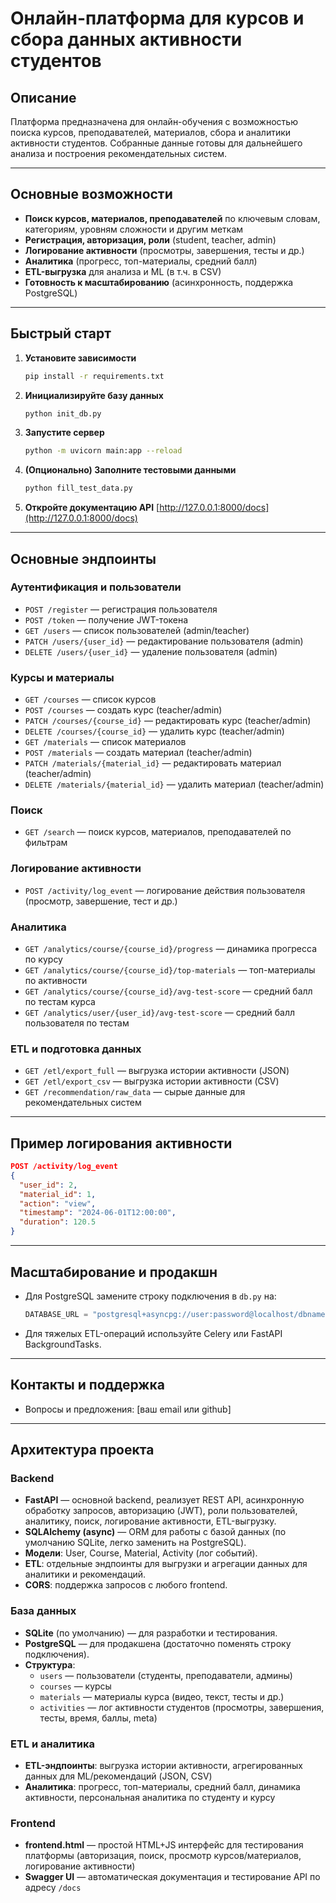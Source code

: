 # Онлайн-платформа для курсов и сбора данных активности студентов

## Описание

Платформа предназначена для онлайн-обучения с возможностью поиска курсов, преподавателей, материалов, сбора и аналитики активности студентов. Собранные данные готовы для дальнейшего анализа и построения рекомендательных систем.

---

## Основные возможности
- **Поиск курсов, материалов, преподавателей** по ключевым словам, категориям, уровням сложности и другим меткам
- **Регистрация, авторизация, роли** (student, teacher, admin)
- **Логирование активности** (просмотры, завершения, тесты и др.)
- **Аналитика** (прогресс, топ-материалы, средний балл)
- **ETL-выгрузка** для анализа и ML (в т.ч. в CSV)
- **Готовность к масштабированию** (асинхронность, поддержка PostgreSQL)

---

## Быстрый старт

1. **Установите зависимости**
   ```bash
   pip install -r requirements.txt
   ```
2. **Инициализируйте базу данных**
   ```bash
   python init_db.py
   ```
3. **Запустите сервер**
   ```bash
   python -m uvicorn main:app --reload
   ```
4. **(Опционально) Заполните тестовыми данными**
   ```bash
   python fill_test_data.py
   ```
5. **Откройте документацию API**
   [http://127.0.0.1:8000/docs](http://127.0.0.1:8000/docs)

---

## Основные эндпоинты

### Аутентификация и пользователи
- `POST /register` — регистрация пользователя
- `POST /token` — получение JWT-токена
- `GET /users` — список пользователей (admin/teacher)
- `PATCH /users/{user_id}` — редактирование пользователя (admin)
- `DELETE /users/{user_id}` — удаление пользователя (admin)

### Курсы и материалы
- `GET /courses` — список курсов
- `POST /courses` — создать курс (teacher/admin)
- `PATCH /courses/{course_id}` — редактировать курс (teacher/admin)
- `DELETE /courses/{course_id}` — удалить курс (teacher/admin)
- `GET /materials` — список материалов
- `POST /materials` — создать материал (teacher/admin)
- `PATCH /materials/{material_id}` — редактировать материал (teacher/admin)
- `DELETE /materials/{material_id}` — удалить материал (teacher/admin)

### Поиск
- `GET /search` — поиск курсов, материалов, преподавателей по фильтрам

### Логирование активности
- `POST /activity/log_event` — логирование действия пользователя (просмотр, завершение, тест и др.)

### Аналитика
- `GET /analytics/course/{course_id}/progress` — динамика прогресса по курсу
- `GET /analytics/course/{course_id}/top-materials` — топ-материалы по активности
- `GET /analytics/course/{course_id}/avg-test-score` — средний балл по тестам курса
- `GET /analytics/user/{user_id}/avg-test-score` — средний балл пользователя по тестам

### ETL и подготовка данных
- `GET /etl/export_full` — выгрузка истории активности (JSON)
- `GET /etl/export_csv` — выгрузка истории активности (CSV)
- `GET /recommendation/raw_data` — сырые данные для рекомендательных систем

---

## Пример логирования активности
```json
POST /activity/log_event
{
  "user_id": 2,
  "material_id": 1,
  "action": "view",
  "timestamp": "2024-06-01T12:00:00",
  "duration": 120.5
}
```

---

## Масштабирование и продакшн
- Для PostgreSQL замените строку подключения в `db.py` на:
  ```python
  DATABASE_URL = "postgresql+asyncpg://user:password@localhost/dbname"
  ```
- Для тяжелых ETL-операций используйте Celery или FastAPI BackgroundTasks.

---

## Контакты и поддержка
- Вопросы и предложения: [ваш email или github]

---

## Архитектура проекта

### Backend
- **FastAPI** — основной backend, реализует REST API, асинхронную обработку запросов, авторизацию (JWT), роли пользователей, аналитику, поиск, логирование активности, ETL-выгрузку.
- **SQLAlchemy (async)** — ORM для работы с базой данных (по умолчанию SQLite, легко заменить на PostgreSQL).
- **Модели**: User, Course, Material, Activity (лог событий).
- **ETL**: отдельные эндпоинты для выгрузки и агрегации данных для аналитики и рекомендаций.
- **CORS**: поддержка запросов с любого frontend.

### База данных
- **SQLite** (по умолчанию) — для разработки и тестирования.
- **PostgreSQL** — для продакшена (достаточно поменять строку подключения).
- **Структура**:
  - `users` — пользователи (студенты, преподаватели, админы)
  - `courses` — курсы
  - `materials` — материалы курса (видео, текст, тесты и др.)
  - `activities` — лог активности студентов (просмотры, завершения, тесты, время, баллы, meta)

### ETL и аналитика
- **ETL-эндпоинты**: выгрузка истории активности, агрегированных данных для ML/рекомендаций (JSON, CSV)
- **Аналитика**: прогресс, топ-материалы, средний балл, динамика активности, персональная аналитика по студенту и курсу

### Frontend
- **frontend.html** — простой HTML+JS интерфейс для тестирования платформы (авторизация, поиск, просмотр курсов/материалов, логирование активности)
- **Swagger UI** — автоматическая документация и тестирование API по адресу `/docs` 